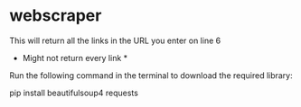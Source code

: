 # webscraper

This will return all the links in the URL you enter on line 6
* Might not return every link *



Run the following command in the terminal to download the required library:

pip install beautifulsoup4 requests


